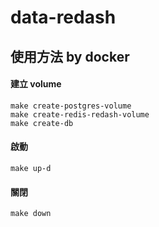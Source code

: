 # data-redash

## 使用方法 by docker

#### 建立 volume
    make create-postgres-volume
    make create-redis-redash-volume
    make create-db

#### 啟動
    make up-d

#### 關閉
    make down

